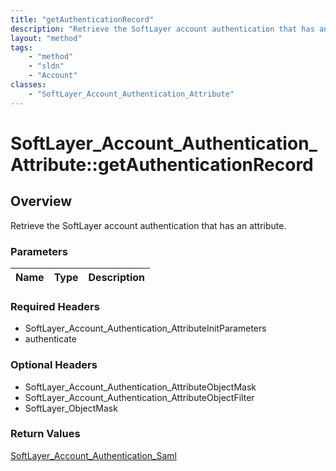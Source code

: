 ```yaml
---
title: "getAuthenticationRecord"
description: "Retrieve the SoftLayer account authentication that has an attribute."
layout: "method"
tags:
    - "method"
    - "sldn"
    - "Account"
classes:
    - "SoftLayer_Account_Authentication_Attribute"
---
```

# SoftLayer_Account_Authentication_Attribute::getAuthenticationRecord
## Overview 
Retrieve the SoftLayer account authentication that has an attribute.

### Parameters 
|Name | Type | Description |
| --- | --- | --- |


### Required Headers
* SoftLayer_Account_Authentication_AttributeInitParameters
* authenticate

### Optional Headers
* SoftLayer_Account_Authentication_AttributeObjectMask
* SoftLayer_Account_Authentication_AttributeObjectFilter
* SoftLayer_ObjectMask

### Return Values
<a href='/reference/datatypes/SoftLayer_Account_Authentication_Saml'>SoftLayer_Account_Authentication_Saml </a>

